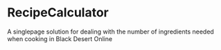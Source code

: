 # RecipeCalculator
A singlepage solution for dealing with the number of ingredients needed when cooking in Black Desert Online
